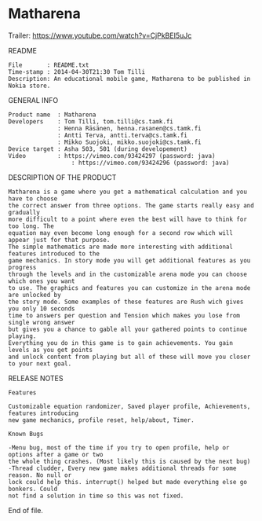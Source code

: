 # Matharena

Trailer: https://www.youtube.com/watch?v=CjPkBEI5uJc

README

    File       : README.txt
    Time-stamp : 2014-04-30T21:30 Tom Tilli
    Description: An educational mobile game, Matharena to be published in Nokia store.

GENERAL INFO

    Product name  : Matharena
    Developers    : Tom Tilli, tom.tilli@cs.tamk.fi
                  : Henna Räsänen, henna.rasanen@cs.tamk.fi
                  : Antti Terva, antti.terva@cs.tamk.fi
                  : Mikko Suojoki, mikko.suojoki@cs.tamk.fi
    Device target : Asha 503, 501 (during developement)
    Video         : https://vimeo.com/93424297 (password: java)
		              : https://vimeo.com/93424296 (password: java)

DESCRIPTION OF THE PRODUCT

    Matharena is a game where you get a mathematical calculation and you have to choose
    the correct answer from three options. The game starts really easy and gradually
    more difficult to a point where even the best will have to think for too long. The
    equation may even become long enough for a second row which will appear just for that purpose. 
    The simple mathematics are made more interesting with additional features introduced to the
    game mechanics. In story mode you will get additional features as you progress
    through the levels and in the customizable arena mode you can choose which ones you want
    to use. The graphics and features you can customize in the arena mode are unlocked by
    the story mode. Some examples of these features are Rush wich gives you only 10 seconds
    time to answers per question and Tension which makes you lose from single wrong answer
    but gives you a chance to gable all your gathered points to continue playing.
    Everything you do in this game is to gain achievements. You gain levels as you get points
    and unlock content from playing but all of these will move you closer to your next goal.

RELEASE NOTES

    Features

    Customizable equation randomizer, Saved player profile, Achievements, features introducing
    new game mechanics, profile reset, help/about, Timer.

    Known Bugs

    -Menu bug, most of the time if you try to open profile, help or options after a game or two
    the whole thing crashes. (Most likely this is caused by the next bug)
    -Thread cludder, Every new game makes additional threads for some reason. No null or
    lock could help this. interrupt() helped but made everything else go bonkers. Could
    not find a solution in time so this was not fixed.

End of file.
